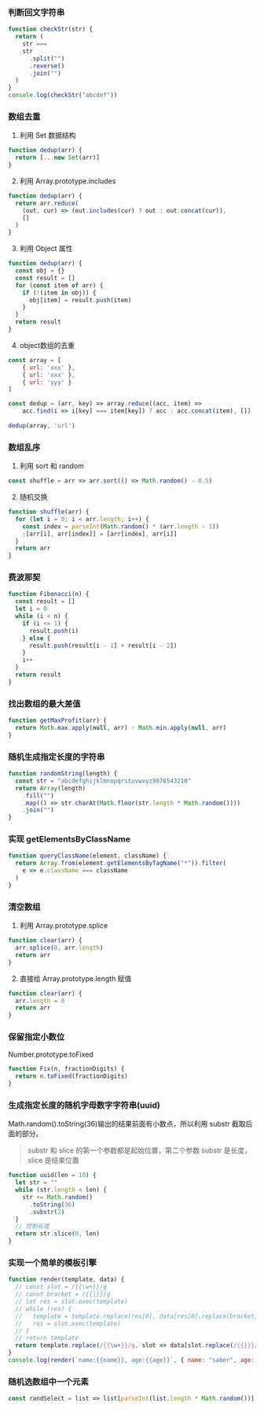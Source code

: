 ### 判断回文字符串

```js
function checkStr(str) {
  return (
    str ===
    str
      .split("")
      .reverse()
      .join("")
  )
}
console.log(checkStr("abcdef"))
```

### 数组去重

1. 利用 Set 数据结构

```js
function dedup(arr) {
  return [...new Set(arr)]
}
```

2. 利用 Array.prototype.includes

```js
function dedup(arr) {
  return arr.reduce(
    (out, cur) => (out.includes(cur) ? out : out.concat(cur)),
    []
  )
}
```

3. 利用 Object 属性

```js
function dedup(arr) {
  const obj = {}
  const result = []
  for (const item of arr) {
    if (!(item in obj)) {
      obj[item] = result.push(item)
    }
  }
  return result
}
```

4. object数组的去重

```js
const array = [
    { url: 'xxx' },
    { url: 'xxx' },
    { url: 'yyy' }
]

const dedup = (arr, key) => array.reduce((acc, item) =>
    acc.find(i => i[key] === item[key]) ? acc : acc.concat(item), [])
    
dedup(array, 'url')
```

### 数组乱序

1. 利用 sort 和 random

```js
const shuffle = arr => arr.sort(() => Math.random() - 0.5)
```

2. 随机交换

```js
function shuffle(arr) {
  for (let i = 0; i < arr.length; i++) {
    const index = parseInt(Math.random() * (arr.length - 1))
    ;[arr[i], arr[index]] = [arr[index], arr[i]]
  }
  return arr
}
```

### 费波那契

```js
function Fibonacci(n) {
  const result = []
  let i = 0
  while (i < n) {
    if (i <= 1) {
      result.push(i)
    } else {
      result.push(result[i - 1] + result[i - 2])
    }
    i++
  }
  return result
}
```

### 找出数组的最大差值

```js
function getMaxProfit(arr) {
  return Math.max.apply(null, arr) - Math.min.apply(null, arr)
}
```

### 随机生成指定长度的字符串

```js
function randomString(length) {
  const str = "abcdefghijklmnopqrstuvwxyz9876543210"
  return Array(length)
    .fill("")
    .map(() => str.charAt(Math.floor(str.length * Math.random())))
    .join("")
}
```

### 实现 getElementsByClassName

```js
function queryClassName(element, className) {
  return Array.from(element.getElementsByTagName("*")).filter(
    e => e.className === className
  )
}
```

### 清空数组

1. 利用 Array.prototype.splice

```js
function clear(arr) {
  arr.splice(0, arr.length)
  return arr
}
```

2. 直接给 Array.prototype.length 赋值

```js
function clear(arr) {
  arr.length = 0
  return arr
}
```

### 保留指定小数位

Number.prototype.toFixed

```js
function Fix(n, fractionDigits) {
  return n.toFixed(fractionDigits)
}
```

### 生成指定长度的随机字母数字字符串(uuid)

Math.random().toString(36)输出的结果前面有小数点，所以利用 substr 截取后面的部分。

> substr 和 slice 的第一个参数都是起始位置，第二个参数 substr 是长度，slice 是结束位置

```js
function uuid(len = 10) {
  let str = ""
  while (str.length < len) {
    str += Math.random()
      .toString(36)
      .substr(2)
  }
  // 控制长度
  return str.slice(0, len)
}
```

### 实现一个简单的模板引擎

```js
function render(template, data) {
  // const slot = /{{\w+}}/g
  // const bracket = /{{|}}/g
  // let res = slot.exec(template)
  // while (res) {
  //   template = template.replace(res[0], data[res[0].replace(bracket, '')])
  //   res = slot.exec(template)
  // }
  // return template
  return template.replace(/{{\w+}}/g, slot => data[slot.replace(/{{|}}/g, "")])
}
console.log(render(`name:{{name}}, age:{{age}}`, { name: "saber", age: 21 }))
```

### 随机选数组中一个元素

```js
const randSelect = list => list[parseInt(list.length * Math.random())]
```
